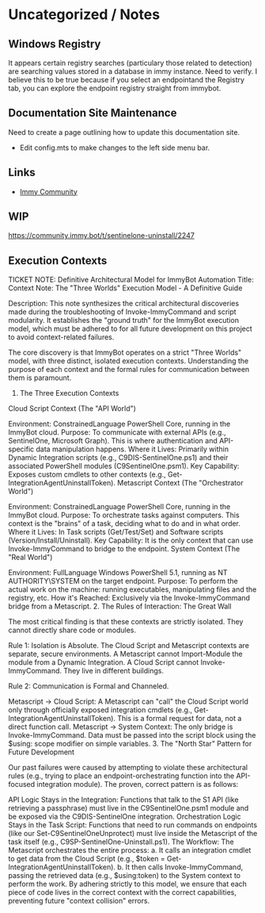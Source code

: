 # Uncategorized / Notes

## Windows Registry

It appears certain registry searches (particulary those related to detection) are searching
values stored in a database in immy instance. Need to verify. I believe this to be true because
if you select an endpointand the Registry tab, you can explore the endpoint registry straight from
immybot.

## Documentation Site Maintenance

Need to create a page outlining how to update this documentation site.

- Edit config.mts to make changes to the left side menu bar.

## Links

- [Immy Community](https://community.immy.bot)

## WIP

<https://community.immy.bot/t/sentinelone-uninstall/2247>

## Execution Contexts

TICKET NOTE: Definitive Architectural Model for ImmyBot Automation
Title: Context Note: The "Three Worlds" Execution Model - A Definitive Guide

Description:
This note synthesizes the critical architectural discoveries made during the troubleshooting of Invoke-ImmyCommand and script modularity. It establishes the "ground truth" for the ImmyBot execution model, which must be adhered to for all future development on this project to avoid context-related failures.

The core discovery is that ImmyBot operates on a strict "Three Worlds" model, with three distinct, isolated execution contexts. Understanding the purpose of each context and the formal rules for communication between them is paramount.

1. The Three Execution Contexts

Cloud Script Context (The "API World")

Environment: ConstrainedLanguage PowerShell Core, running in the ImmyBot cloud.
Purpose: To communicate with external APIs (e.g., SentinelOne, Microsoft Graph). This is where authentication and API-specific data manipulation happens.
Where it Lives: Primarily within Dynamic Integration scripts (e.g., C9DIS-SentinelOne.ps1) and their associated PowerShell modules (C9SentinelOne.psm1).
Key Capability: Exposes custom cmdlets to other contexts (e.g., Get-IntegrationAgentUninstallToken).
Metascript Context (The "Orchestrator World")

Environment: ConstrainedLanguage PowerShell Core, running in the ImmyBot cloud.
Purpose: To orchestrate tasks against computers. This context is the "brains" of a task, deciding what to do and in what order.
Where it Lives: In Task scripts (Get/Test/Set) and Software scripts (Version/Install/Uninstall).
Key Capability: It is the only context that can use Invoke-ImmyCommand to bridge to the endpoint.
System Context (The "Real World")

Environment: FullLanguage Windows PowerShell 5.1, running as NT AUTHORITY\SYSTEM on the target endpoint.
Purpose: To perform the actual work on the machine: running executables, manipulating files and the registry, etc.
How it's Reached: Exclusively via the Invoke-ImmyCommand bridge from a Metascript.
2. The Rules of Interaction: The Great Wall

The most critical finding is that these contexts are strictly isolated. They cannot directly share code or modules.

Rule 1: Isolation is Absolute. The Cloud Script and Metascript contexts are separate, secure environments. A Metascript cannot Import-Module the module from a Dynamic Integration. A Cloud Script cannot Invoke-ImmyCommand. They live in different buildings.

Rule 2: Communication is Formal and Channeled.

Metascript -> Cloud Script: A Metascript can "call" the Cloud Script world only through officially exposed integration cmdlets (e.g., Get-IntegrationAgentUninstallToken). This is a formal request for data, not a direct function call.
Metascript -> System Context: The only bridge is Invoke-ImmyCommand. Data must be passed into the script block using the $using: scope modifier on simple variables.
3. The "North Star" Pattern for Future Development

Our past failures were caused by attempting to violate these architectural rules (e.g., trying to place an endpoint-orchestrating function into the API-focused integration module). The proven, correct pattern is as follows:

API Logic Stays in the Integration: Functions that talk to the S1 API (like retrieving a passphrase) must live in the C9SentinelOne.psm1 module and be exposed via the C9DIS-SentinelOne integration.
Orchestration Logic Stays in the Task Script: Functions that need to run commands on endpoints (like our Set-C9SentinelOneUnprotect) must live inside the Metascript of the task itself (e.g., C9SP-SentinelOne-Uninstall.ps1).
The Workflow: The Metascript orchestrates the entire process:
a. It calls an integration cmdlet to get data from the Cloud Script (e.g., $token = Get-IntegrationAgentUninstallToken).
b. It then calls Invoke-ImmyCommand, passing the retrieved data (e.g., $using:token) to the System context to perform the work.
By adhering strictly to this model, we ensure that each piece of code lives in the correct context with the correct capabilities, preventing future "context collision" errors.
